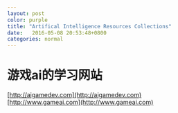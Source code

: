 ```yaml
---
layout: post
color: purple
title: "Artifical Intelligence Resources Collections"
date:   2016-05-08 20:53:48+0800
categories: normal
---
```


# 游戏ai的学习网站
[http://aigamedev.com](http://aigamedev.com)<br/>
[http://www.gameai.com](http://www.gameai.com)

